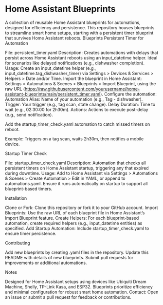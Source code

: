 # Home Assistant Blueprints

A collection of reusable Home Assistant blueprints for automations, designed for efficiency and persistence. This repository houses blueprints to streamline smart home setups, starting with a persistent timer blueprint that survives Home Assistant reboots.
Blueprints
Persistent Timer for Automation

File: persistent_timer.yaml
Description: Creates automations with delays that persist across Home Assistant reboots using an input_datetime helper. Ideal for scenarios like delayed notifications (e.g., dishwasher completion).
Usage:
Create an input_datetime helper (e.g., input_datetime.tag_dishwasher_timer) via Settings > Devices & Services > Helpers > Date and/or Time.
Import the blueprint in Home Assistant: Settings > Automations & Scenes > Blueprints > Import Blueprint, using the raw URL (https://raw.githubusercontent.com/yourusername/home-assistant-blueprints/main/persistent_timer.yaml).
Configure the automation:
Automation Alias: Name of your automation (e.g., Tag - dishwasher).
Trigger: Your trigger (e.g., tag scan, state change).
Delay Duration: Time to wait (e.g., 02:30:00 for 2h30m).
Actions: Actions to execute post-delay (e.g., send notification).


Add the startup_timer_check.yaml automation to catch missed timers on reboot.


Example: Triggers on a tag scan, waits 2h30m, then notifies a mobile device.

Startup Timer Check

File: startup_timer_check.yaml
Description: Automation that checks all persistent timers on Home Assistant startup, triggering any that expired during downtime.
Usage:
Add to Home Assistant via Settings > Automations & Scenes > Create Automation > Edit in YAML, or append to automations.yaml.
Ensure it runs automatically on startup to support all blueprint-based timers.



Installation

Clone or Fork: Clone this repository or fork it to your GitHub account.
Import Blueprints: Use the raw URL of each blueprint file in Home Assistant’s Import Blueprint feature.
Create Helpers: For each blueprint-based automation, create required helpers (e.g., input_datetime entities) as specified.
Add Startup Automation: Include startup_timer_check.yaml to ensure timer persistence.

Contributing

Add new blueprints by creating .yaml files in the repository.
Update this README with details of new blueprints.
Submit pull requests for improvements or additional automations.

Notes

Designed for Home Assistant setups using devices like Ubiquiti Dream Machine, Shelly, TP-Link Kasa, and ESP32.
Blueprints prioritize efficiency and minimal configuration for robust smart home automation.
Contact: Open an issue or submit a pull request for feedback or contributions.
